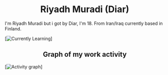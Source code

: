<div align="center"> 
  <h1>Riyadh Muradi (Diar)</h1>
</div>
I'm Riyadh Muradi but i got by Diar, I'm 18. From Iran/Iraq currently based in Finland.

[![Currently Learning](https://skillicons.dev/icons?i=java,javascript,html,css,python,idea,vscode,visualstudio,github)]
<div align="center"> 
  <h2>Graph of my work activity</h1>
</div>

[![Activity graph](https://github-readme-activity-graph.vercel.app/graph?username=Ahticc&theme=github-compact)]
